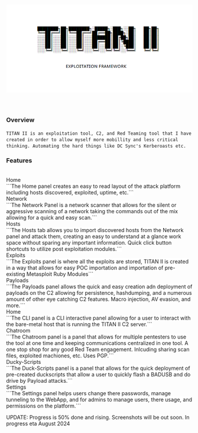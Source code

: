 <span style="background:white">
<h1 align="center">
  <br>
  <a href="https://github.com/her3ticAVI/TITANII"><img src="./images/banner.png" alt="TITANII"></a>
  <br>
  <br>
</h1>

### Overview
```TITAN II is an exploitation tool, C2, and Red Teaming tool that I have created in order to allow myself more mobillity and less critical thinking. Automating the hard things like DC Sync's Kerberoasts etc.```

### Features
<br>
Home
<br>
```The Home panel creates an easy to read layout of the attack platform including hosts discovered, exploited, uptime, etc.```
<br>
Network
<br>
```The Network Panel is a network scanner that allows for the silent or aggressive scanning of a network taking the commands out of the mix allowing for a quick and easy scan.```
<br>
Hosts
<br>
```The Hosts tab allows you to import discovered hosts from the Network panel and attack them, creating an easy to understand at a glance work space without sparing any important information. Quick click button shortcuts to utilize post exploitation modules.```
<br>
Exploits
<br>
```The Exploits panel is where all the exploits are stored, TITAN II is created in a way that allows for easy POC importation and importation of pre-existing Metasploit Ruby Modules```
<br>
Payloads
<br>
```The Payloads panel allows the quick and easy creation adn deployment of payloads on the C2 allowing for persistence, hashdumping, and a numerous amount of other eye catching C2 features. Macro injection, AV evasion, and more.```
<br>
Home
<br>
```The CLI panel is a CLI interactive panel allowing for a user to interact with the bare-metal host that is running the TITAN II C2 server.```
<br>
Chatroom
<br>
```The Chatroom panel is a panel that allows for multiple pentesters to use the tool at one time and keeping communications centralized in one tool. A one stop shop for any good Red Team engagement. Inlcuding sharing scan files, exploited machiones, etc. Uses PGP.```
<br>
Ducky-Scripts
<br>
```The Duck-Scripts panel is a panel that allows for the quick deployment of pre-created duckscripts that allow a user to quickly flash a BADUSB and do drive by Payload attacks.```
<br>
Settings
<br>
```The Settings panel helps users change there passwords, manage tunneling to the WebApp, and for admins to manage users, there usage, and permissions on the platform.```

UPDATE: Progress is 50% done and rising. Screenshots will be out soon.
In progress eta August 2024
